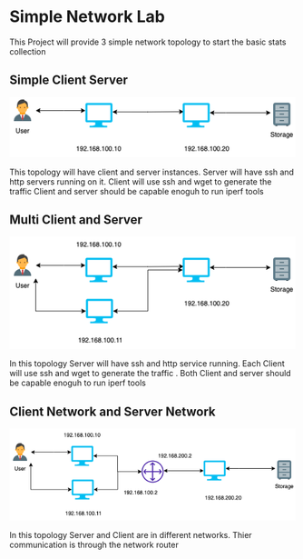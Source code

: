 # Simple Network Lab

This Project will provide 3 simple network topology to start the basic stats collection

## Simple Client Server

![Client Server](images/topology1.png?raw=true "Client Server")

This topology will have client and server instances. Server will have ssh and http servers running on it. Client will use ssh and wget to generate the traffic 
Client and server should be capable enoguh to run iperf tools

## Multi Client and Server

![Multi Client Server](images/topology2.png?raw=true "Multi Client Server")

In this topology Server will have ssh and http service running. Each Client will use ssh and wget to generate the traffic . Both Client and server should be capable enoguh to run iperf tools

## Client Network and Server Network

![Network](images/topology3.png?raw=true "Network")

In this topology Server and Client are in different networks. Thier communication is through the network router 


